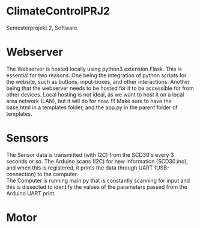 # ClimateControlPRJ2
Semesterprojekt 2, Software.

# Webserver
The Webserver is hosted locally using python3 extension Flask. This is essential for two reasons. 
One being the integration of python scripts for the website, such as buttons, input-boxes, and other interactions. 
Another being that the webserver needs to be hosted for it to be accessible for from other devices. Local hosting is not ideal, as we want to host it on a local area network (LAN), but it will do for now.
!!! Make sure to have the base.html in a templates folder, and the app.py in the parent folder of templates.

# Sensors 
The Sensor data is transmitted (with I2C) from the SCD30's every 3 seconds or so. 
The Arduino scans (I2C) for new information (SCD30.ino), and when this is registered, it prints the data through UART (USB-connection) to the          computer.  
The Computer is running main.py that is constantly scanning for input and this is dissected to identify the values of the parameters passed from the   Arduino UART print.

# Motor
